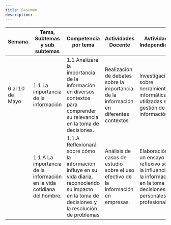 ```yaml
---
title: Resumen
description: .
---
```


| Semana | Tema, Subtemas y sub subtemas | Competencia por tema | Actividades Docente | Avtividades Independientes |
|----------|----------|----------|----------|----------|
| 6 al 10 de Mayo | 1.1 La importancia de la información | 1.1 Analizará la importancia de la información en diversos contextos para comprender su relevancia en la toma de decisiones.|Realización de debates sobre la importancia de la información en diferentes contextos | Investigación sobre herramientas informáticas utilizadas en la gestión de la información |
|  | 1.1.A La importancia de la información en la vida cotidiana del hombre. | 1.1.A Reflexionará sobre cómo la información influye en su vida diaria, reconociendo su impacto en la toma de decisiones y la resolución de problemas |Análisis de casos de estudio sobre el uso efectivo de la información en empresas. |Elaboración de un ensayo reflexivo sobre la influencia de la información en la toma de decisiones personales y profesionales. |
